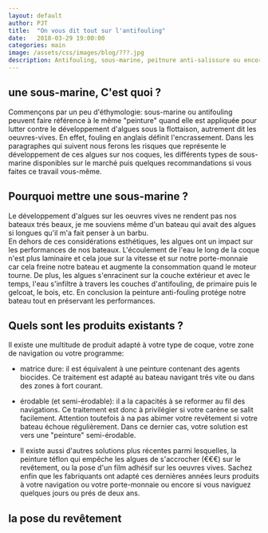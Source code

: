 ```yaml
---
layout: default
author: PJT
title:  "On vous dit tout sur l'antifouling"
date:   2018-03-29 19:00:00
categories: main
image: /assets/css/images/blog/???.jpg
description: Antifouling, sous-marine, peitnure anti-salissure ou encore peinture des oeuvres vives, nous vous expliquons tout ce qu'il faut savoir pour protéger votre coque avant de remettre votre bateau à l'eau.
---
```

## une sous-marine, C'est quoi ?
Commençons par un peu d'éthymologie: sous-marine ou antifouling peuvent faire référence à le même "peinture" quand elle est appliquée pour lutter contre le développement d'algues sous la flottaison, autrement dit les oeuvres-vives. En effet, fouling en anglais définit l'encrassement.  Dans les paragraphes qui suivent nous ferons les risques que représente le développement de ces algues sur nos coques, les différents types de sous-marine disponibles sur le marché puis quelques recommandations si vous faites ce travail vous-même.
<!--break-->

## Pourquoi mettre une sous-marine ?
Le développement d'algues sur les oeuvres vives ne rendent pas nos bateaux trés beaux, je me souviens même d'un bateau qui avait des algues si longues qu'il m'a fait penser à un barbu.  
En dehors de ces considérations esthétiques, les algues ont un impact sur les performances de nos bateaux.  L'écoulement de l'eau le long de la coque n'est plus laminaire et cela joue sur la vitesse et sur notre porte-monnaie car cela freine notre bateau et augmente la consommation quand le moteur tourne.
De plus, les algues s'enracinent sur la couche extérieur et avec le temps, l'eau s'infiltre à travers les couches d'antifouling, de primaire puis le gelcoat, le bois, etc.
En conclusion la peinture anti-fouling protége notre bateau tout en préservant les performances.

## Quels sont les produits existants ?
Il existe une multitude de produit adapté à votre type de coque, votre zone de navigation ou  votre programme:
- matrice dure: il est équivalent à une peinture contenant des agents biocides.  Ce traitement est adapté au bateau navigant trés vite ou dans des zones à fort courant.
- érodable (et semi-érodable): il a la capacités à se reformer au fil des navigations.  Ce traitement est donc à privilégier si votre carène se salit facilement.  Attention toutefois à na pas abimer votre revêtement si votre bateau échoue régulièrement. Dans ce dernier cas, votre solution est vers une "peinture" semi-érodable.



- Il existe aussi d'autres solutions plus récentes parmi lesquelles, la peinture téflon qui empêche les algues de s'accrocher (€€€) sur le revêtement, ou la pose d'un film adhésif sur les oeuvres vives.  Sachez enfin que les fabriquants ont adapté ces dernières années leurs produits à votre navigation ou votre porte-monnaie ou encore si vous naviguez quelques jours ou prés de deux ans.

## la pose du revêtement

